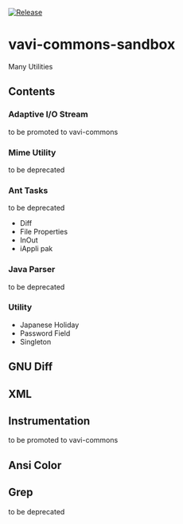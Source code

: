 [![Release](https://jitpack.io/v/umjammer/vavi-commons-sandbox.svg)](https://jitpack.io/#umjammer/vavi-commons-sandbox)

# vavi-commons-sandbox

Many Utilities

## Contents

### Adaptive I/O Stream

to be promoted to vavi-commons

### Mime Utility

to be deprecated

### Ant Tasks

to be deprecated

 * Diff
 * File Properties
 * InOut
 * iAppli pak

### Java Parser

to be deprecated

### Utility

 * Japanese Holiday
 * Password Field
 * Singleton

## GNU Diff

## XML

## Instrumentation

to be promoted to vavi-commons

## Ansi Color

## Grep

to be deprecated

